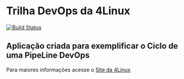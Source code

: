 # Trilha DevOps da 4Linux

<!-- Altere a Flag abaixo com sua URL do Travis -->
[![Build Status](https://travis-ci.com/christiandfa/DevOpsLab-HelloWorld.svg?branch=master)](https://travis-ci.com/christiandfa/DevOpsLab-HelloWorld)

## Aplicação criada para exemplificar o Ciclo de uma PipeLine DevOps


Para maiores informações acesse o [Site da 4Linux](https://www.4linux.com.br/cursos/devops)
